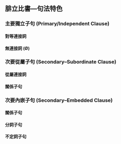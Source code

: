 ## 腓立比書—句法特色

### 主要獨立子句 (Primary/Independent Clause)

#### 對等連接詞

#### 無連接詞 (Ø)

### 次要從屬子句 (Secondary–Subordinate Clause)

#### 從屬連接詞

#### 關係子句


### 次要內嵌子句 (Secondary–Embedded Clause)

#### 關係子句

#### 分詞子句

#### 不定詞子句